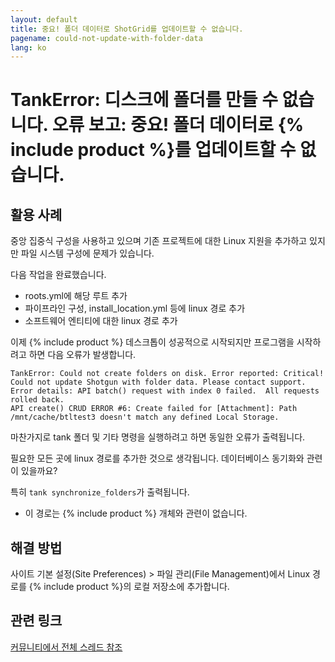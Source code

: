 ```yaml
---
layout: default
title: 중요! 폴더 데이터로 ShotGrid를 업데이트할 수 없습니다.
pagename: could-not-update-with-folder-data
lang: ko
---
```


# TankError: 디스크에 폴더를 만들 수 없습니다. 오류 보고: 중요! 폴더 데이터로 {% include product %}를 업데이트할 수 없습니다.

## 활용 사례

중앙 집중식 구성을 사용하고 있으며 기존 프로젝트에 대한 Linux 지원을 추가하고 있지만 파일 시스템 구성에 문제가 있습니다.

다음 작업을 완료했습니다.

- roots.yml에 해당 루트 추가
- 파이프라인 구성, install_location.yml 등에 linux 경로 추가
- 소프트웨어 엔티티에 대한 linux 경로 추가

이제 {% include product %} 데스크톱이 성공적으로 시작되지만 프로그램을 시작하려고 하면 다음 오류가 발생합니다.

```
TankError: Could not create folders on disk. Error reported: Critical! Could not update Shotgun with folder data. Please contact support. Error details: API batch() request with index 0 failed.  All requests rolled back.
API create() CRUD ERROR #6: Create failed for [Attachment]: Path /mnt/cache/btltest3 doesn't match any defined Local Storage.
```

마찬가지로 tank 폴더 및 기타 명령을 실행하려고 하면 동일한 오류가 출력됩니다.

필요한 모든 곳에 linux 경로를 추가한 것으로 생각됩니다. 데이터베이스 동기화와 관련이 있을까요?

특히 `tank synchronize_folders`가 출력됩니다.

- 이 경로는 {% include product %} 개체와 관련이 없습니다.

## 해결 방법

사이트 기본 설정(Site Preferences) > 파일 관리(File Management)에서 Linux 경로를 {% include product %}의 로컬 저장소에 추가합니다.


## 관련 링크

[커뮤니티에서 전체 스레드 참조](https://community.shotgridsoftware.com/t/first-time-setting-up-shotgun-and-i-have-this-error/9384)